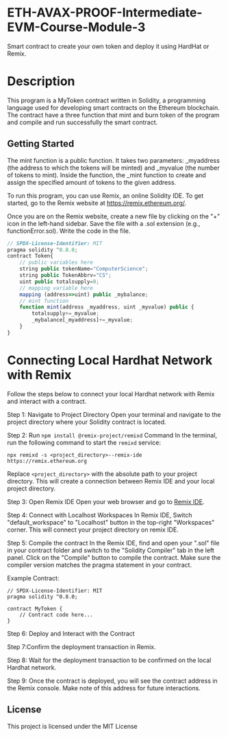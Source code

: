 # ETH-AVAX-PROOF-Intermediate-EVM-Course-Module-3
Smart contract to create your own token and deploy it using HardHat or Remix.
# Description
This program is a MyToken contract written in Solidity, a programming language used for developing smart contracts on the Ethereum blockchain.
The contract have a three function that mint and burn token of the program and compile and run successfully the smart contract.
## Getting Started
The mint function is a public function. It takes two parameters: _myaddress (the address to which the tokens will be minted) and _myvalue (the number of tokens to mint). 
Inside the function, the _mint function to create and assign the specified amount of tokens to the given address.



To run this program, you can use Remix, an online Solidity IDE. To get started, go to the Remix website at https://remix.ethereum.org/.

Once you are on the Remix website, create a new file by clicking on the "+" icon in the left-hand sidebar. Save the file with a .sol extension (e.g., functionError.sol). Write the code in the file.
```javascript
// SPDX-License-Identifier: MIT
pragma solidity ^0.8.0;
contract Token{
    // public variables here
    string public tokenName="ComputerScience";
    string public TokenAbbrv="CS";
    uint public totalsupply=0;
    // mapping variable here
    mapping (address=>uint) public _mybalance;
    // mint function
    function mint(address _myaddress, uint _myvalue) public {
        totalsupply+=_myvalue;
        _mybalance[_myaddress]+=_myvalue;
    }
}
```
# Connecting Local Hardhat Network with Remix
Follow the steps below to connect your local Hardhat network with Remix and interact with a contract.

Step 1: Navigate to Project Directory
Open your terminal and navigate to the project directory where your Solidity contract is located.

Step 2: Run `npm install @remix-project/remixd` Command
In the terminal, run the following command to start the `remixd` service:
```
npx remixd -s <project_directory>--remix-ide https://remix.ethereum.org
```
Replace `<project_directory>` with the absolute path to your project directory. This will create a connection between Remix IDE and your local project directory.

Step 3: Open Remix IDE
Open your web browser and go to [Remix IDE](https://remix.ethereum.org).

Step 4: Connect with Localhost Workspaces
In Remix IDE, Switch "default_workspace" to "Localhost" button in the top-right "Workspaces" corner. This will connect your project directory on remix IDE.

Step 5: Compile the contract
In the Remix IDE, find and open your ".sol" file in your contract folder and switch to the "Solidity Compiler" tab in the left panel. Click on the "Compile" button to compile the contract. Make sure the compiler version matches the pragma statement in your contract.

Example Contract:
```solidity
// SPDX-License-Identifier: MIT
pragma solidity ^0.8.0;

contract MyToken {
    // Contract code here...
}
```
Step 6: Deploy and Interact with the Contract

Step 7:Confirm the deployment transaction in Remix.

Step 8: Wait for the deployment transaction to be confirmed on the local Hardhat network.

Step 9: Once the contract is deployed, you will see the contract address in the Remix console. Make note of this address for future interactions.

## License

This project is licensed under the MIT License
